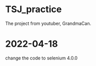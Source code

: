 # TSJ_practice
The project from youtuber, GrandmaCan.

# 2022-04-18
change the code to selenium 4.0.0
